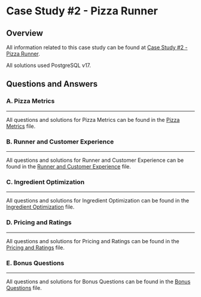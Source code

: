 # Case Study #2 - Pizza Runner
## Overview
All information related to this case study can be found at [Case Study #2 - Pizza Runner](https://8weeksqlchallenge.com/case-study-2/).

All solutions used PostgreSQL v17.

## Questions and Answers
### A. Pizza Metrics
____________________
All questions and solutions for Pizza Metrics can be found in the [Pizza Metrics](A_PizzaMetrics.md) file.

### B. Runner and Customer Experience
_____________________________________
All questions and solutions for Runner and Customer Experience can be found in the [Runner and Customer Experience](B_RunnerandCustomerExperience.md) file.

### C. Ingredient Optimization
______________________________
All questions and solutions for Ingredient Optimization can be found in the [Ingredient Optimization](C_IngredientOptimization.md) file.

### D. Pricing and Ratings
__________________________
All questions and solutions for Pricing and Ratings can be found in the [Pricing and Ratings](D_PricingandRatings.md) file.

### E. Bonus Questions
______________________
All questions and solutions for Bonus Questions can be found in the [Bonus Questions](E_BonusQuestions.md) file.



